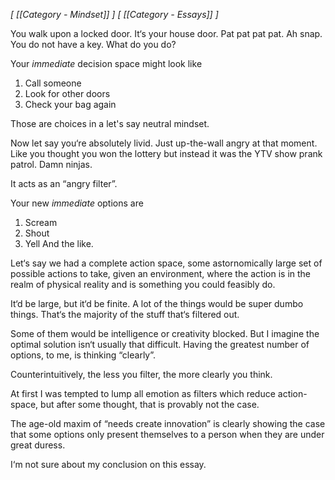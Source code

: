 *[ [[Category - Mindset]] ] [ [[Category - Essays]] ]*

You walk upon a locked door. It‘s your house door. Pat pat pat pat. Ah snap. You do not have a key. What do you do?

Your *immediate* decision space might look like 
1. Call someone
2. Look for other doors
3. Check your bag again

Those are choices in a let's say neutral mindset.

Now let say you‘re absolutely livid. Just up-the-wall angry at that moment. Like you thought you won the lottery but instead it was the YTV show prank patrol. Damn ninjas.

It acts as an “angry filter”.

Your new *immediate* options are
1. Scream
2. Shout
3. Yell
And the like. 

Let‘s say we had a complete action space, some astornomically large set of possible actions to take, given an environment, where the action is in the realm of physical reality and is something you could feasibly do.

It‘d be large, but it‘d be finite. A lot of the things would be super dumbo things. That‘s the majority of the stuff that‘s filtered out. 

Some of them would be intelligence or creativity blocked. But I imagine the optimal solution isn‘t usually that difficult. Having the greatest number of options, to me, is thinking “clearly”. 

Counterintuitively, the less you filter, the more clearly you think.

At first I was tempted to lump all emotion as filters which reduce action-space, but after some thought, that is provably not the case. 

The age-old maxim of “needs create innovation” is clearly showing the case that some options only present themselves to a person when they are under great duress. 

I‘m not sure about my conclusion on this essay. 